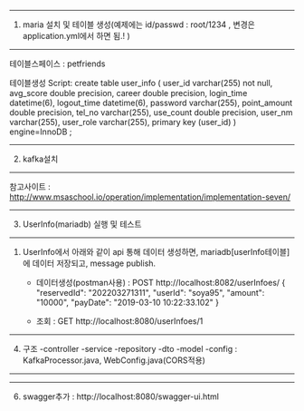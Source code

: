 ---------------------------------------------------
1. maria 설치 및 테이블 생성(예제에는 id/passwd : root/1234 , 변경은 application.yml에서 하면 됨.! )
---------------------------------------------------
테이블스페이스 : petfriends

테이블생성 Script: create table user_info (
       user_id varchar(255) not null,
        avg_score double precision,
        career double precision,
        login_time datetime(6),
        logout_time datetime(6),
        password varchar(255),
        point_amount double precision,
        tel_no varchar(255),
        use_count double precision,
        user_nm varchar(255),
        user_role varchar(255),
        primary key (user_id)
    ) engine=InnoDB
;


---------------------------------------------------
2. kafka설치
---------------------------------------------------
참고사이트 : http://www.msaschool.io/operation/implementation/implementation-seven/

--------------------------------------------------
3. UserInfo(mariadb) 실행 및 테스트
--------------------------------------------------
1) UserInfo에서 아래와 같이 api 통해 데이터 생성하면, mariadb[userInfo테이블]에 데이터 저장되고, message publish.
    - 데이터생성(postman사용) : POST http://localhost:8082/userInfoes/
                              { "reservedId": "202203271311", "userId": "soya95", "amount": "10000", "payDate": "2019-03-10 10:22:33.102" }

    - 조회 : GET http://localhost:8080/userInfoes/1

--------------------------------------------------
4. 구조
   -controller
   -service
   -repository
   -dto
   -model
   -config : KafkaProcessor.java, WebConfig.java(CORS적용)
--------------------------------------------------

--------------------------------------------------

6. swagger추가 : http://localhost:8080/swagger-ui.html

